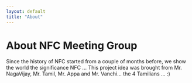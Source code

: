 ```yaml
---
layout: default
title: "About"
---
```

# About NFC Meeting Group

Since the history of NFC started from a couple of months before, we show the world the significance NFC ... This project idea was brought from Mr. NagaVijay, Mr. Tamil, Mr. Appa and Mr. Vanchi... the 4 Tamilians ... :)
